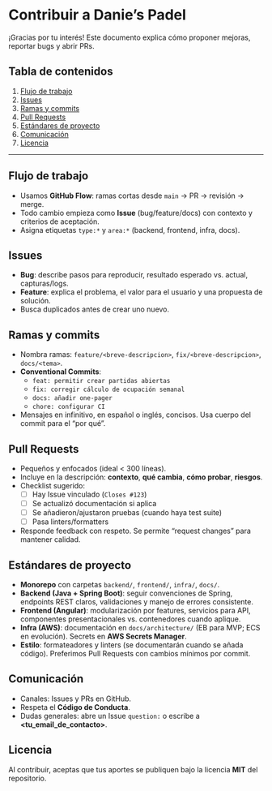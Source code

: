 # Contribuir a Danie’s Padel

¡Gracias por tu interés! Este documento explica cómo proponer mejoras, reportar bugs y abrir PRs.

## Tabla de contenidos
1. [Flujo de trabajo](#flujo-de-trabajo)
2. [Issues](#issues)
3. [Ramas y commits](#ramas-y-commits)
4. [Pull Requests](#pull-requests)
5. [Estándares de proyecto](#estándares-de-proyecto)
6. [Comunicación](#comunicación)
7. [Licencia](#licencia)

---

## Flujo de trabajo
- Usamos **GitHub Flow**: ramas cortas desde `main` → PR → revisión → merge.
- Todo cambio empieza como **Issue** (bug/feature/docs) con contexto y criterios de aceptación.
- Asigna etiquetas `type:*` y `area:*` (backend, frontend, infra, docs).

## Issues
- **Bug**: describe pasos para reproducir, resultado esperado vs. actual, capturas/logs.
- **Feature**: explica el problema, el valor para el usuario y una propuesta de solución.
- Busca duplicados antes de crear uno nuevo.

## Ramas y commits
- Nombra ramas: `feature/<breve-descripcion>`, `fix/<breve-descripcion>`, `docs/<tema>`.
- **Conventional Commits**:
  - `feat: permitir crear partidas abiertas`
  - `fix: corregir cálculo de ocupación semanal`
  - `docs: añadir one-pager`
  - `chore: configurar CI`
- Mensajes en infinitivo, en español o inglés, concisos. Usa cuerpo del commit para el “por qué”.

## Pull Requests
- Pequeños y enfocados (ideal < 300 líneas).
- Incluye en la descripción: **contexto**, **qué cambia**, **cómo probar**, **riesgos**.
- Checklist sugerido:
  - [ ] Hay Issue vinculado (`Closes #123`)
  - [ ] Se actualizó documentación si aplica
  - [ ] Se añadieron/ajustaron pruebas (cuando haya test suite)
  - [ ] Pasa linters/formatters
- Responde feedback con respeto. Se permite “request changes” para mantener calidad.

## Estándares de proyecto
- **Monorepo** con carpetas `backend/`, `frontend/`, `infra/`, `docs/`.
- **Backend (Java + Spring Boot)**: seguir convenciones de Spring, endpoints REST claros, validaciones y manejo de errores consistente.
- **Frontend (Angular)**: modularización por features, servicios para API, componentes presentacionales vs. contenedores cuando aplique.
- **Infra (AWS)**: documentación en `docs/architecture/` (EB para MVP; ECS en evolución). Secrets en **AWS Secrets Manager**.
- **Estilo**: formateadores y linters (se documentarán cuando se añada código). Preferimos Pull Requests con cambios mínimos por commit.

## Comunicación
- Canales: Issues y PRs en GitHub.
- Respeta el **Código de Conducta**.
- Dudas generales: abre un Issue `question:` o escribe a **<tu_email_de_contacto>**.

## Licencia
Al contribuir, aceptas que tus aportes se publiquen bajo la licencia **MIT** del repositorio.
